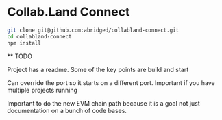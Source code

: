 # Collab.Land Connect

```bash
git clone git@github.com:abridged/collabland-connect.git
cd collabland-connect
npm install
```

** TODO

Project has a readme. Some of the key points are build and start

Can override the port so it starts on a different port. Important if you have multiple projects running

Important to do the new EVM chain path because it is a goal not just documentation on a bunch of code bases.